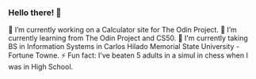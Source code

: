 <!--
**JeffreyMagallanesJr/JeffreyMagallanesJr** is a ✨ _special_ ✨ repository because its `README.md` (this file) appears on your GitHub profile.

Here are some ideas to get you started:

- 🔭 I’m currently working on ...
- 🌱 I’m currently learning ...
- 👯 I’m looking to collaborate on ...
- 🤔 I’m looking for help with ...
- 💬 Ask me about ...
- 📫 How to reach me: ...
- 😄 Pronouns: ...
- ⚡ Fun fact: ...
-->
### Hello there! 👋

🔭 I’m currently working on a Calculator site for The Odin Project.
🌱 I’m currently learning from The Odin Project and CS50.
🏫 I'm currently taking BS in Information Systems in Carlos Hilado Memorial State University - Fortune Towne.
⚡ Fun fact: I've beaten 5 adults in a simul in chess when I was in High School.
